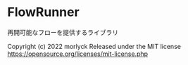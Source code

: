 # FlowRunner
再開可能なフローを提供するライブラリ

Copyright (c) 2022 morlyck
Released under the MIT license
https://opensource.org/licenses/mit-license.php
